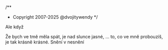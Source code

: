 /**
* Copyright 2007-2025 @dvojitywendy
*/

Ale když

Že bych ve tmě měla spát,
je nad slunce jasné,
…
to, co ve mně probouzíš,
je tak krásně krásné.
Snění v nesnění

